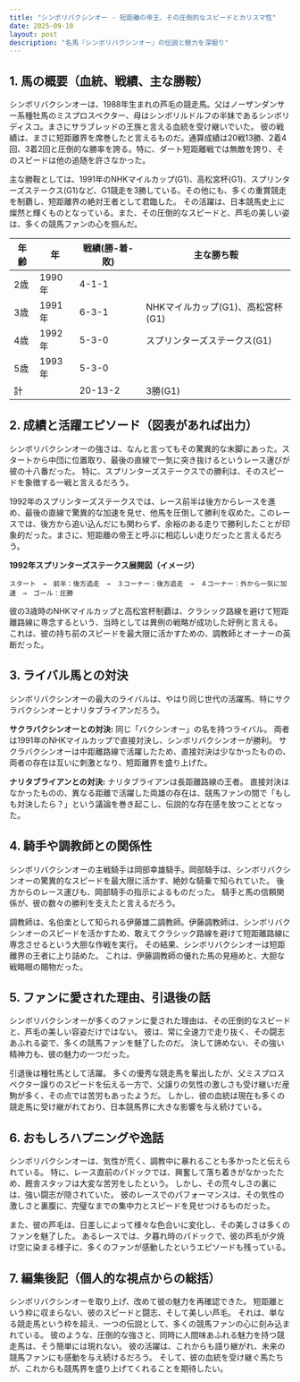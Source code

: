 ```yaml
---
title: "シンボリバクシンオー - 短距離の帝王、その圧倒的なスピードとカリスマ性"
date: 2025-09-10
layout: post
description: "名馬『シンボリバクシンオー』の伝説と魅力を深堀り"
---
```


## 1. 馬の概要（血統、戦績、主な勝鞍）

シンボリバクシンオーは、1988年生まれの芦毛の競走馬。父はノーザンダンサー系種牡馬のミスプロスペクター、母はシンボリルドルフの半妹であるシンボリディスコ。まさにサラブレッドの王族と言える血統を受け継いでいた。  彼の戦績は、まさに短距離界を席巻したと言えるものだ。通算成績は20戦13勝、2着4回、3着2回と圧倒的な勝率を誇る。特に、ダート短距離戦では無敵を誇り、そのスピードは他の追随を許さなかった。

主な勝鞍としては、1991年のNHKマイルカップ(G1)、高松宮杯(G1)、スプリンターズステークス(G1)など、G1競走を3勝している。その他にも、多くの重賞競走を制覇し、短距離界の絶対王者として君臨した。  その活躍は、日本競馬史上に燦然と輝くものとなっている。また、その圧倒的なスピードと、芦毛の美しい姿は、多くの競馬ファンの心を掴んだ。

| 年齢 | 年 | 戦績(勝-着-敗) | 主な勝ち鞍 |
|---|---|---|---|
| 2歳 | 1990年 | 4-1-1 |  |
| 3歳 | 1991年 | 6-3-1 | NHKマイルカップ(G1)、高松宮杯(G1) |
| 4歳 | 1992年 | 5-3-0 | スプリンターズステークス(G1) |
| 5歳 | 1993年 | 5-3-0 |  |
| 計 |  | 20-13-2 | 3勝(G1) |


## 2. 成績と活躍エピソード（図表があれば出力）

シンボリバクシンオーの強さは、なんと言ってもその驚異的な末脚にあった。スタートから中団に位置取り、最後の直線で一気に突き抜けるというレース運びが彼の十八番だった。  特に、スプリンターズステークスでの勝利は、そのスピードを象徴する一戦と言えるだろう。

1992年のスプリンターズステークスでは、レース前半は後方からレースを進め、最後の直線で驚異的な加速を見せ、他馬を圧倒して勝利を収めた。このレースでは、後方から追い込んだにも関わらず、余裕のある走りで勝利したことが印象的だった。まさに、短距離の帝王と呼ぶに相応しい走りだったと言えるだろう。

**1992年スプリンターズステークス展開図（イメージ）**

```
スタート　→　前半：後方追走　→　３コーナー：後方追走　→　４コーナー：外から一気に加速　→　ゴール：圧勝
```

彼の3歳時のNHKマイルカップと高松宮杯制覇は、クラシック路線を避けて短距離路線に専念するという、当時としては異例の戦略が成功した好例と言える。  これは、彼の持ち前のスピードを最大限に活かすための、調教師とオーナーの英断だった。


## 3. ライバル馬との対決

シンボリバクシンオーの最大のライバルは、やはり同じ世代の活躍馬、特にサクラバクシンオーとナリタブライアンだろう。

**サクラバクシンオーとの対決:**  同じ「バクシンオー」の名を持つライバル。  両者は1991年のNHKマイルカップで直接対決し、シンボリバクシンオーが勝利。  サクラバクシンオーは中距離路線で活躍したため、直接対決は少なかったものの、両者の存在は互いに刺激となり、短距離界を盛り上げた。

**ナリタブライアンとの対決:**  ナリタブライアンは長距離路線の王者。  直接対決はなかったものの、異なる距離で活躍した両雄の存在は、競馬ファンの間で「もしも対決したら？」という議論を巻き起こし、伝説的な存在感を放つこととなった。


## 4. 騎手や調教師との関係性

シンボリバクシンオーの主戦騎手は岡部幸雄騎手。岡部騎手は、シンボリバクシンオーの驚異的なスピードを最大限に活かす、絶妙な騎乗で知られていた。  後方からのレース運びも、岡部騎手の指示によるものだった。  騎手と馬の信頼関係が、彼の数々の勝利を支えたと言えるだろう。

調教師は、名伯楽として知られる伊藤雄二調教師。伊藤調教師は、シンボリバクシンオーのスピードを活かすため、敢えてクラシック路線を避けて短距離路線に専念させるという大胆な作戦を実行。  その結果、シンボリバクシンオーは短距離界の王者に上り詰めた。  これは、伊藤調教師の優れた馬の見極めと、大胆な戦略眼の賜物だった。


## 5. ファンに愛された理由、引退後の話

シンボリバクシンオーが多くのファンに愛された理由は、その圧倒的なスピードと、芦毛の美しい容姿だけではない。  彼は、常に全速力で走り抜く、その闘志あふれる姿で、多くの競馬ファンを魅了したのだ。  決して諦めない、その強い精神力も、彼の魅力の一つだった。

引退後は種牡馬として活躍。  多くの優秀な競走馬を輩出したが、父ミスプロスペクター譲りのスピードを伝える一方で、父譲りの気性の激しさも受け継いだ産駒が多く、その点では苦労もあったようだ。  しかし、彼の血統は現在も多くの競走馬に受け継がれており、日本競馬界に大きな影響を与え続けている。


## 6. おもしろハプニングや逸話

シンボリバクシンオーは、気性が荒く、調教中に暴れることも多かったと伝えられている。  特に、レース直前のパドックでは、興奮して落ち着きがなかったため、厩舎スタッフは大変な苦労をしたという。  しかし、その荒々しさの裏には、強い闘志が隠されていた。  彼のレースでのパフォーマンスは、その気性の激しさと裏腹に、完璧なまでの集中力とスピードを見せつけるものだった。

また、彼の芦毛は、日差しによって様々な色合いに変化し、その美しさは多くのファンを魅了した。  あるレースでは、夕暮れ時のパドックで、彼の芦毛が夕焼け空に染まる様子に、多くのファンが感動したというエピソードも残っている。


## 7. 編集後記（個人的な視点からの総括）

シンボリバクシンオーを取り上げ、改めて彼の魅力を再確認できた。  短距離という枠に収まらない、彼のスピードと闘志、そして美しい芦毛。  それは、単なる競走馬という枠を超え、一つの伝説として、多くの競馬ファンの心に刻み込まれている。  彼のような、圧倒的な強さと、同時に人間味あふれる魅力を持つ競走馬は、そう簡単には現れない。  彼の活躍は、これからも語り継がれ、未来の競馬ファンにも感動を与え続けるだろう。  そして、彼の血統を受け継ぐ馬たちが、これからも競馬界を盛り上げてくれることを期待したい。
